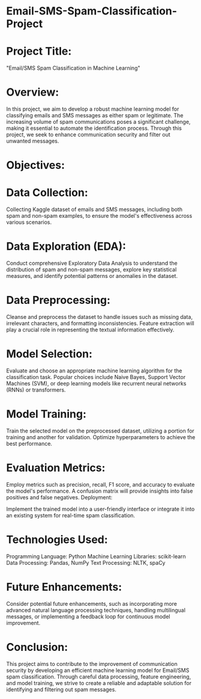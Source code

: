 # Email-SMS-Spam-Classification-Project
# Project Title:
"Email/SMS Spam Classification in Machine Learning"

# Overview:
In this project, we aim to develop a robust machine learning model for classifying emails and SMS messages as either spam or legitimate. The increasing volume of spam communications poses a significant challenge, making it essential to automate the identification process. Through this project, we seek to enhance communication security and filter out unwanted messages.

# Objectives:
# Data Collection:

Collecting Kaggle dataset of emails and SMS messages, including both spam and non-spam examples, to ensure the model's effectiveness across various scenarios.
# Data Exploration (EDA):

Conduct comprehensive Exploratory Data Analysis to understand the distribution of spam and non-spam messages, explore key statistical measures, and identify potential patterns or anomalies in the dataset.
# Data Preprocessing:

Cleanse and preprocess the dataset to handle issues such as missing data, irrelevant characters, and formatting inconsistencies. Feature extraction will play a crucial role in representing the textual information effectively.

# Model Selection:

Evaluate and choose an appropriate machine learning algorithm for the classification task. Popular choices include Naive Bayes, Support Vector Machines (SVM), or deep learning models like recurrent neural networks (RNNs) or transformers.
# Model Training:

Train the selected model on the preprocessed dataset, utilizing a portion for training and another for validation. Optimize hyperparameters to achieve the best performance.
# Evaluation Metrics:

Employ metrics such as precision, recall, F1 score, and accuracy to evaluate the model's performance. A confusion matrix will provide insights into false positives and false negatives.
Deployment:

Implement the trained model into a user-friendly interface or integrate it into an existing system for real-time spam classification.
# Technologies Used:
Programming Language: Python
Machine Learning Libraries: scikit-learn
Data Processing: Pandas, NumPy
Text Processing: NLTK, spaCy
# Future Enhancements:
Consider potential future enhancements, such as incorporating more advanced natural language processing techniques, handling multilingual messages, or implementing a feedback loop for continuous model improvement.

# Conclusion:
This project aims to contribute to the improvement of communication security by developing an efficient machine learning model for Email/SMS spam classification. Through careful data processing, feature engineering, and model training, we strive to create a reliable and adaptable solution for identifying and filtering out spam messages.
